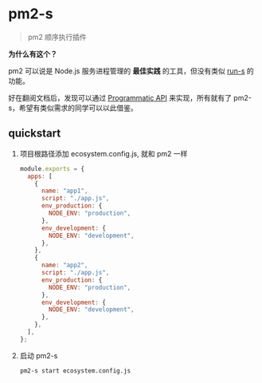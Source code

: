 # pm2-s

> pm2 顺序执行插件

**为什么有这个？**

pm2 可以说是 Node.js 服务进程管理的 **最佳实践** 的工具，但没有类似 [run-s](https://github.com/mysticatea/npm-run-all/blob/HEAD/docs/run-s.md) 的功能。

好在翻阅文档后，发现可以通过 [Programmatic API](https://pm2.keymetrics.io/docs/usage/pm2-api/) 来实现，所有就有了 pm2-s，希望有类似需求的同学可以以此借鉴。

## quickstart

1. 项目根路径添加 ecosystem.config.js, 就和 pm2 一样

   ```js
   module.exports = {
     apps: [
       {
         name: "app1",
         script: "./app.js",
         env_production: {
           NODE_ENV: "production",
         },
         env_development: {
           NODE_ENV: "development",
         },
       },
       {
         name: "app2",
         script: "./app.js",
         env_production: {
           NODE_ENV: "production",
         },
         env_development: {
           NODE_ENV: "development",
         },
       },
     ],
   };
   ```

2. 启动 pm2-s

   ```shell
   pm2-s start ecosystem.config.js
   ```
